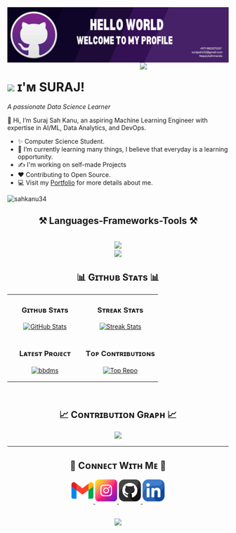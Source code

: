 <!--Banner-->
<img align=center src="https://github.com/sahkanu34/sahkanu34/blob/main/banner2.png">

<!--Night Owl image-->
<div>
  <img align="right" width="40%" src="https://owlbertsio-resized.s3.amazonaws.com/Popper.psd.full.png">
</div>

<!--Header Name-->
# <img src="https://emojis.slackmojis.com/emojis/images/1531849430/4246/blob-sunglasses.gif?1531849430" width="30"/> ɪ'ᴍ SURAJ! 
*A passionate Data Science Learner*
<br /> 

<!--Start Intro-->               
<p align="left">👋 Hi, I’m Suraj Sah Kanu, an aspiring Machine Learning Engineer with expertise in AI/ML, Data Analytics, and DevOps.</p>

- ✨ Computer Science Student.
- 🌱 I’m currently learning many things, I believe that everyday is a learning opportunity.
- ✍ I'm working on self-made Projects
- ❤ Contributing to Open Source.
- 💻 Visit my [Portfolio](https://linktr.ee/sahkanu34) for more details about me.
<!--End Intro-->

<!--Profile Count Badge-->
<p align="left">
  <img src="https://komarev.com/ghpvc/?username=sahkanu34&label=Profile%20views&color=770677&style=for-the-badge&logo=star" alt="sahkanu34" style="padding-right:20px;" />
</p>


<!--Languages and Tools Section-->       
<h2 align="center">⚒️ Languages-Frameworks-Tools ⚒️</h2>
<br/>
<div align="center">
    <img src="https://skillicons.dev/icons?i=aws,jenkins,kubernetes,docker,python,git,django,anaconda,sklearn,tensorflow,opencv,pycharm,vscode,&theme=dark" /><br>
    <img src="https://skillicons.dev/icons?i=bash,c,cs,java,mysql,sqlite,postgres,flask,html,github,pkl&theme=dark" />
   
</div>

<!--Github stats Table--> 
<h2 align="center">📊 Gɪᴛʜᴜʙ Sᴛᴀᴛs 📊</h2>

<table width="100%">
  <tr>
    <td width="50%">
      <h3 align="center"><strong>Gɪᴛʜᴜʙ Sᴛᴀᴛs</strong></h3>
      <p align="center">
        <a href="https://github.com/sahkanu34">
          <img align="center" src="https://github-readme-stats.vercel.app/api?username=sahkanu34&count_private=true&show_icons=true&theme=nightowl&bg_color=0,000000,441350&title_color=c56a90&text_color=ffffff&rank_icon=github&hide=prs,issues,contribs&show=reviews,prs_merged,prs_merged_percentage" alt="GitHub Stats" />
        </a>
      </p>
    </td>
    <td width="50%">
      <h3 align="center"><strong>Sᴛʀᴇᴀᴋ Sᴛᴀᴛs</strong></h3>
      <p align="center">
        <a href="https://github.com/sahkanu34">
          <img align="center" src="https://streak-stats.demolab.com?user=sahkanu34&theme=nightowl&background=0,000000,441350&fire=ffeb95&ring=ffeb95&sideNums=ffffff&sideLabels=ffffff&dates=c56a90&currStreakNum=ffffff" alt="Streak Stats" />
        </a>
      </p>
    </td>
  </tr>
  <tr>
    <td width="50%">
      <h3 align="center"><strong>Lᴀᴛᴇsᴛ Pʀᴏᴊᴇᴄᴛ</strong></h3>
      <p align="center">
        <a href="https://github.com/sahkanu34/Raktasetu">
          <img align="center" width="470" src="https://github-readme-stats.vercel.app/api/pin/?username=sahkanu34&repo=salary_prediction_app&theme=nightowl&show_owner=true&bg_color=0,000000,441350&title_color=c56a90&text_color=ffffff" alt="bbdms" />
        </a>
      </p>
    </td>
    <td width="50%">
      <h3 align="center"><strong>Tᴏᴘ Cᴏɴᴛʀɪʙᴜᴛɪᴏɴs</strong></h3>
      <p align="center">
        <a href="https://github.com/sahkanu34">
          <img align="center" src="https://github-contributor-stats.vercel.app/api?username=sahkanu34&limit=2&theme=nightowl&show_owner=true&combine_all_yearly_contributions=false&bg_color=0,000000,441350&title_color=c56a90&text_color=ffffff" alt="Top Repo" />
        </a>
      </p>
    </td>
  </tr>
</table>
<br />

<!--Contribution Graph-->
<h2 align="center">📈 Cᴏɴᴛʀɪʙᴜᴛɪᴏɴ Gʀᴀᴘʜ 📈</h2>
<div align="center">
    <img src="https://github-readme-activity-graph.vercel.app/graph?username=sahkanu34&bg_color=220a28&&color=ffffff&line=c56a90&point=ffeb95&area=false&hide_border=false" border-radius="15">
</div>

---

<!--Contact Section--> 

<h2 align="center">🤝 Cᴏɴɴᴇᴄᴛ Wɪᴛʜ Mᴇ 🤝 </h2>
<div align="center">
  
<a href="mailto:surajsah132@gmail.com" target="_blank">
<img src="./gmail.png" width=50 height=50 alt="kirannaragund197@gmail.com" style="margin-bottom: 5px;" />
</a>

<a href="https://www.instagram.com/suraj_sah_kanu" target="_blank">
<img src="./instagram.png" width=50 height=50 alt="kiran_a_n" style="margin-bottom: 5px;" />
</a>

<a href="https://www.githubcom/sahkanu34" target="_blank">
<img src="./github.png" width=50 height=50 alt="Kiran1689" style="margin-bottom: 5px;" />
</a>

<a href="https://www.linkedin.com/in/sahkanu34" target="_blank">
<img src="./linkedin.png" width=50 height=50 alt="linkedin" style="margin-bottom: 5px;" />
</a>

</div>
<br/>


<!--Footer--> 
<p align="center">
  <img src="https://capsule-render.vercel.app/api?type=waving&color=gradient&height=65&section=footer"/>
</p>


